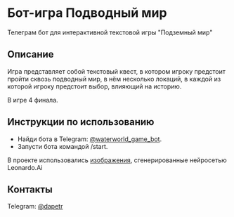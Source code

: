 # Бот-игра Подводный мир

Телеграм бот для интерактивной текстовой игры "Подземный мир"


## Описание

Игра представляет собой текстовый квест,
в котором игроку предстоит пройти сквозь подводный мир,
в нём несколько локаций, в каждой из которой игроку предстоит выбор, влияющий на историю.

В игре 4 финала.

## Инструкции по использованию

- Найди бота в Telegram: [@waterworld_game_bot](https://t.me/waterworld_game_bot).
- Запусти бота командой /start.

В проекте использовались [изображения](https://disk.yandex.ru/d/Y43m0tu81qP3YA), сгенерированные нейросетью Leonardo.Ai

## Контакты

Telegram: [@dapetr](https://t.me/dapetr)